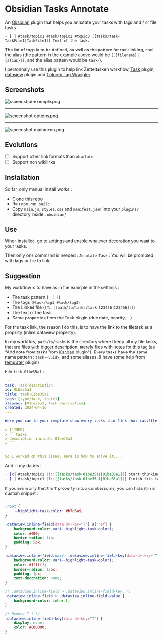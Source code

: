 # Obsidian Tasks Annotate

<!-- ![License](https://img.shields.io/github/license/wombozo/obsidian-tasks-annotate) -->
<!-- ![GitHub release (latest by date)](https://img.shields.io/github/v/release/wombozo/obsidian-tasks-annotate?style=flat-square) -->


An [Obsidian](https://obsidian.md/) plugin that helps you annotate your tasks with tags and / or file tasks.

```
- [ ] #task/topic1 #task/topic2 #topic3 [[tasks/task-TaskFile1|TaskFile1]] Text of the task.
```

The list of tags is to be defined, as well as the pattern for task linking, and the alias (the pattern in the example above would be `[[{filename}|{alias}]]`, and the alias pattern would be `task-`).

I personnaly use this plugin to help link Zetteltasken workflow, [Task](https://github.com/obsidian-tasks-group/obsidian-tasks) plugin, [dataview](https://github.com/blacksmithgu/obsidian-dataview) plugin and [Colored Tag Wrangler](https://github.com/code-of-chaos/obsidian-colored_tags_wrangler).

## Screenshots

![screenshot-exemple.png](https://raw.githubusercontent.com/wombozo/tasks-annotate/master/assets/screenshot-exemple.png)

***

![screenshot-options.png](https://raw.githubusercontent.com/wombozo/tasks-annotate/master/assets/screenshot-options.png)

***

![screenshot-mainmenu.png](https://raw.githubusercontent.com/wombozo/tasks-annotate/master/assets/screenshot-mainmenu.png)

## Evolutions

- [ ] Support other link formats than `absolute`
- [ ] Support non wikilinks

## Installation

So far, only manual install works :

- Clone this repo
- Run `npm run build`
- Copy `main.js`, `styles.css` and `manifest.json` into your `plugins/` directory inside `.obsidian/`

## Use

When installed, go to settings and enable whatever decoration you want to your tasks.

Then only one command is needed : `Annotate Task` : You will be prompted with tags or file to link.


## Suggestion

My workflow is to have as in the example in the settings :

- The task pattern (`- [ ]`)
- The tags (`#task/tag1 #task/tag2`)
- The Linked file (`[T::[[path/to/tasks/task-123456|123456]]]`)
- The text of the task
- Some properties from the Task plugin (due date, priority, ...)


For the task link, the reason I do this, is to have the link to the filetask as a property (inline dataview property).

In my workflow, `path/to/tasks` is the directory where I keep all my file tasks, that are files with bigger description, merely files with notes for this tag (as "Add note from tasks from [Kanban](https://publish.obsidian.md/kanban/How+do+I/Create+notes+from+cards) plugin").
Every tasks have the same name pattern : `task-<uuid>`, and some aliases. (I have some help from [templater](https://github.com/SilentVoid13/Templater) plugin)


File `task-01be35a1` :

```yaml
---
task: Task description
id: 01be35a1
title: task-01be35a1
tags: [type/task, topic1]
aliases: [01be35a1, Task description]
created: 2024-04-16
---

Here you can in your template show every tasks that link that taskfile. For example :

> [!INFO] 
> ```tasks
> description includes 01be35a1
> ```


So I worked on this issue. Here is how to solve it....

```

And in my dailies :

```markdown
- [x] #task/topic1 [T::[[tasks/task-01be35a1|01be35a1]]] Start thinking on how to solve this. [due:: today]
- [ ] #task/topic1 [T::[[tasks/task-01be35a1|01be35a1]]] Finish this task, it's been too long ! [due:: today] [priority:: medium]
```

If you are worry that the `T` property is too cumbersome, you can hide it in a custom snippet :

```css

:root {
    --highlight-task-color: #b7d6a9;
}

.dataview.inline-field[data-dv-key="T"] a[href] {
    background-color: var(--highlight-task-color);
    color: #000;
    border-radius: 5px;
    padding: 5px;
}

.dataview.inline-field:has(> .dataview.inline-field-key[data-dv-key="T"] + .dataview.inline-field-value a[href]) {
    background-color: var(--highlight-task-color);
    color: #ffffff;
    border-radius: 10px;
    padding: 1px;
    text-decoration: none;
}

/* .dataview.inline-field > .dataview.inline-field-key, */
.dataview.inline-field > .dataview.inline-field-value {
    background-color: inherit;
}

/* Remove T ! */
.dataview.inline-field-key[data-dv-key="T"] {
    display: none;
    color: #000000;
}

```



